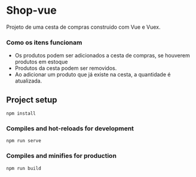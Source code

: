 # Shop-vue

Projeto de uma cesta de compras construido com Vue e Vuex.

### Como os itens funcionam

- Os produtos podem ser adicionados a cesta de compras, se houverem produtos em estoque
- Produtos da cesta podem ser removidos.
- Ao adicionar um produto que já existe na cesta, a quantidade é atualizada.

## Project setup
```
npm install
```

### Compiles and hot-reloads for development
```
npm run serve
```

### Compiles and minifies for production
```
npm run build
```
